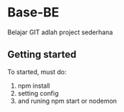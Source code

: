 # Base-BE
Belajar GIT adlah project sederhana

## Getting started
To started, must do:
1. npm install 
2. setting config
3. and runing npm start or nodemon
